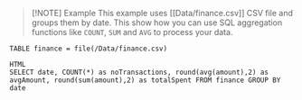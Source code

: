 
> [!NOTE] Example
> This example uses [[Data/finance.csv]] CSV file and groups them by date. This show how you can use SQL aggregation functions like `COUNT`, `SUM` and `AVG` to process your data.


```sqlseal
TABLE finance = file(/Data/finance.csv)

HTML
SELECT date, COUNT(*) as noTransactions, round(avg(amount),2) as avgAmount, round(sum(amount),2) as totalSpent FROM finance GROUP BY date
```
